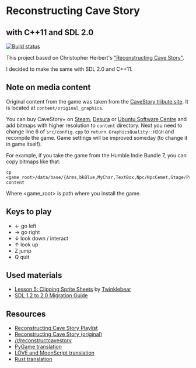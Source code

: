 Reconstructing Cave Story
=========================
with C++11 and SDL 2.0
----------------------
[![Build status](https://travis-ci.org/JIghtuse/cavestory-sdl2.png?branch=master)](https://travis-ci.org/JIghtuse/cavestory-sdl2)

This project based on Christopher Herbert's ["Reconstructing Cave Story"](https://www.youtube.com/redirect?q=https%3A%2F%2Fwww.youtube.com%2Fplaylist%3Flist%3DPL006xsVEsbKjSKBmLu1clo85yLrwjY67X&session_token=1f8IgNHMWKHO6UV96j9zL0OKMK58MTM5MDI5MTY1M0AxMzkwMjA1MjUz).

I decided to make the same with SDL 2.0 and C++11.

Note on media content
---------------------
Original content from the game was taken from the [CaveStory tribute
site](http://www.cavestory.org/downloads_game.php). It is located at
`content/original_graphics`.

You can buy CaveStory+ on [Steam](http://store.steampowered.com/app/200900/),
[Desura](http://www.desura.com/games/cave-story) or [Ubuntu Software
Centre](https://apps.ubuntu.com/cat/applications/cave-story-plus/) and add 
bitmaps with higher resolution to `content` directory. Next you need to change
line 6 of `src/config.cpp` to `return GraphicsQuality::HIGH` and recompile the
game. Game settings will be improved someday (to change it in game itself).

For example, if you take the game from the Humble Indie Bundle 7, you can copy
bitmaps like that:

    cp
    <game_root>/data/base/{Arms,bkBlue,MyChar,TextBox,Npc/NpcCemet,Stage/PrtCave}.bmp
    content

Where &lt;game\_root&gt; is path where you install the game.

Keys to play
------------
* &larr; go left
* &rarr; go right
* &darr; look down / interact
* &uarr; look up
* Z jump
* Q quit

Used materials
--------------
* [Lesson 5: Clipping Sprite Sheets](http://twinklebear.github.io/sdl2%20tutorials/2013/08/27/lesson-5-clipping-sprite-sheets/) by [Twinklebear](http://twinklebear.github.io/)
* [SDL 1.2 to 2.0 Migration Guide](http://wiki.libsdl.org/MigrationGuide)

Resources
---------
* [Reconstructing Cave Story Playlist](https://www.youtube.com/redirect?q=https%3A%2F%2Fwww.youtube.com%2Fplaylist%3Flist%3DPL006xsVEsbKjSKBmLu1clo85yLrwjY67X&session_token=_R790HVt2Rq01ukIB2AOonlxcnt8MTM5MTk0NTQyMEAxMzkxODU5MDIw)
* [Reconstructing Cave Story (original)](https://github.com/chebert/cavestory-screencast)
* [/r/reconstructcavestory](http://www.reddit.com/r/reconstructcavestory)
* [PyGame translation](https://github.com/ilogik/cavestory-python)
* [LÖVE and MoonScript translation](https://github.com/Kingdaro/cavestory-love2d)
* [Rust translation](https://github.com/drbawb/rust-story)
